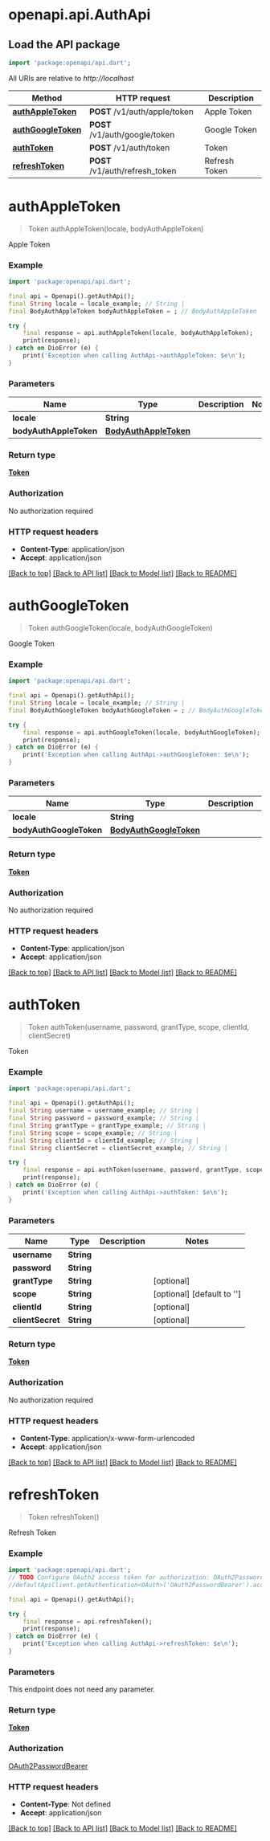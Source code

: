 # openapi.api.AuthApi

## Load the API package
```dart
import 'package:openapi/api.dart';
```

All URIs are relative to *http://localhost*

Method | HTTP request | Description
------------- | ------------- | -------------
[**authAppleToken**](AuthApi.md#authappletoken) | **POST** /v1/auth/apple/token | Apple Token
[**authGoogleToken**](AuthApi.md#authgoogletoken) | **POST** /v1/auth/google/token | Google Token
[**authToken**](AuthApi.md#authtoken) | **POST** /v1/auth/token | Token
[**refreshToken**](AuthApi.md#refreshtoken) | **POST** /v1/auth/refresh_token | Refresh Token


# **authAppleToken**
> Token authAppleToken(locale, bodyAuthAppleToken)

Apple Token

### Example
```dart
import 'package:openapi/api.dart';

final api = Openapi().getAuthApi();
final String locale = locale_example; // String | 
final BodyAuthAppleToken bodyAuthAppleToken = ; // BodyAuthAppleToken | 

try {
    final response = api.authAppleToken(locale, bodyAuthAppleToken);
    print(response);
} catch on DioError (e) {
    print('Exception when calling AuthApi->authAppleToken: $e\n');
}
```

### Parameters

Name | Type | Description  | Notes
------------- | ------------- | ------------- | -------------
 **locale** | **String**|  | 
 **bodyAuthAppleToken** | [**BodyAuthAppleToken**](BodyAuthAppleToken.md)|  | 

### Return type

[**Token**](Token.md)

### Authorization

No authorization required

### HTTP request headers

 - **Content-Type**: application/json
 - **Accept**: application/json

[[Back to top]](#) [[Back to API list]](../README.md#documentation-for-api-endpoints) [[Back to Model list]](../README.md#documentation-for-models) [[Back to README]](../README.md)

# **authGoogleToken**
> Token authGoogleToken(locale, bodyAuthGoogleToken)

Google Token

### Example
```dart
import 'package:openapi/api.dart';

final api = Openapi().getAuthApi();
final String locale = locale_example; // String | 
final BodyAuthGoogleToken bodyAuthGoogleToken = ; // BodyAuthGoogleToken | 

try {
    final response = api.authGoogleToken(locale, bodyAuthGoogleToken);
    print(response);
} catch on DioError (e) {
    print('Exception when calling AuthApi->authGoogleToken: $e\n');
}
```

### Parameters

Name | Type | Description  | Notes
------------- | ------------- | ------------- | -------------
 **locale** | **String**|  | 
 **bodyAuthGoogleToken** | [**BodyAuthGoogleToken**](BodyAuthGoogleToken.md)|  | 

### Return type

[**Token**](Token.md)

### Authorization

No authorization required

### HTTP request headers

 - **Content-Type**: application/json
 - **Accept**: application/json

[[Back to top]](#) [[Back to API list]](../README.md#documentation-for-api-endpoints) [[Back to Model list]](../README.md#documentation-for-models) [[Back to README]](../README.md)

# **authToken**
> Token authToken(username, password, grantType, scope, clientId, clientSecret)

Token

### Example
```dart
import 'package:openapi/api.dart';

final api = Openapi().getAuthApi();
final String username = username_example; // String | 
final String password = password_example; // String | 
final String grantType = grantType_example; // String | 
final String scope = scope_example; // String | 
final String clientId = clientId_example; // String | 
final String clientSecret = clientSecret_example; // String | 

try {
    final response = api.authToken(username, password, grantType, scope, clientId, clientSecret);
    print(response);
} catch on DioError (e) {
    print('Exception when calling AuthApi->authToken: $e\n');
}
```

### Parameters

Name | Type | Description  | Notes
------------- | ------------- | ------------- | -------------
 **username** | **String**|  | 
 **password** | **String**|  | 
 **grantType** | **String**|  | [optional] 
 **scope** | **String**|  | [optional] [default to '']
 **clientId** | **String**|  | [optional] 
 **clientSecret** | **String**|  | [optional] 

### Return type

[**Token**](Token.md)

### Authorization

No authorization required

### HTTP request headers

 - **Content-Type**: application/x-www-form-urlencoded
 - **Accept**: application/json

[[Back to top]](#) [[Back to API list]](../README.md#documentation-for-api-endpoints) [[Back to Model list]](../README.md#documentation-for-models) [[Back to README]](../README.md)

# **refreshToken**
> Token refreshToken()

Refresh Token

### Example
```dart
import 'package:openapi/api.dart';
// TODO Configure OAuth2 access token for authorization: OAuth2PasswordBearer
//defaultApiClient.getAuthentication<OAuth>('OAuth2PasswordBearer').accessToken = 'YOUR_ACCESS_TOKEN';

final api = Openapi().getAuthApi();

try {
    final response = api.refreshToken();
    print(response);
} catch on DioError (e) {
    print('Exception when calling AuthApi->refreshToken: $e\n');
}
```

### Parameters
This endpoint does not need any parameter.

### Return type

[**Token**](Token.md)

### Authorization

[OAuth2PasswordBearer](../README.md#OAuth2PasswordBearer)

### HTTP request headers

 - **Content-Type**: Not defined
 - **Accept**: application/json

[[Back to top]](#) [[Back to API list]](../README.md#documentation-for-api-endpoints) [[Back to Model list]](../README.md#documentation-for-models) [[Back to README]](../README.md)

